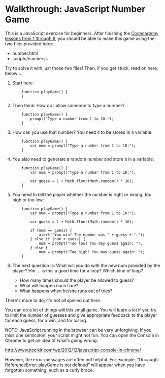 Walkthrough: JavaScript Number Game
===================================

This is a JavaScript exercise for beginners. After finishing the [Codecademy lessons from 1 through 8](http://www.codecademy.com/tracks/javascript), you should be able to make this game using the two files provided here:

+ number.html
+ scripts/number.js

Try to solve it with just those two files! Then, if you get stuck, read on here, below ...

1. Start here:

    ```
        function playGame() {
        }
    ```

2. Then think: How do I allow someone to type a number?

    ```
        function playGame() {
            prompt("Type a number from 1 to 10:");
        }
    ```

3. How can you use that number? You need it to be stored in a variable:

    ```
        function playGame() {
            var num = prompt("Type a number from 1 to 10:");
        }
    ```

4. You also need to generate a random number and store it in a variable:

    ```
        function playGame() {
            var num = prompt("Type a number from 1 to 10:");
            
            var guess = 1 + Math.floor(Math.random() * 10);
        }
    ```

5. You need to tell the player whether the number is right or wrong, too high or too low:

    ```
        function playGame() {
            var num = prompt("Type a number from 1 to 10:");
            
            var guess = 1 + Math.floor(Math.random() * 10);
            
            if (num == guess) {
    	    	alert("You win! The number was " + guess + ".");
            } else if (num < guess) {
        		num = prompt("Too low! You may guess again: ");
            } else {
    		    num = prompt("Too high! You may guess again: ");
        }
    ```

6. The next question is: What will you do with the new num provided by the player? Hm … Is this a good time for a loop? Which kind of loop?
	+ How many times should the player be allowed to guess?
	+ What will happen each time?
	+ What happens when he/she runs out of tries? 

There's more to do; it's not all spelled out here.

You can do a lot of things will this small game. You will learn a lot if you try to limit the number of guesses and give appropriate feedback to the player for each guess, for a win, and for losing.

NOTE: JavaScript running in the browser can be very unforgiving. If you miss one semicolon, your script might not run. You can open the Console in Chrome to get an idea of what’s going wrong:

<http://www.jtoolkit.com/wp/2012/12/javascript-console-in-chrome/>

However, the error messages are often not helpful. For example, “Uncaught ReferenceError: playGame is not defined” will appear when you have forgotten something, such as a curly brace.
